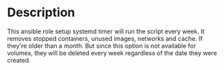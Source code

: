 # Description

This ansible role setup systemd timer will run the script every week. It removes stopped containers, unused images, networks and cache. If they're older than a month.
But since this option is not available for volumes, they will be deleted every week regardless of the date they were created.
